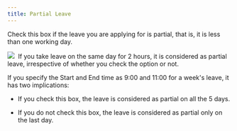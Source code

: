 ```yaml
---
title: Partial Leave
---
```



Check this box if the leave you are applying for is partial, that is,  it is less than one working day.


![]({{site.tc_baseurl}}/img/example.gif)  If  you take leave on the same day for 2 hours, it is considered as partial  leave, irrespective of whether you check the option or not.


If you specify the Start and End time as  9:00 and 11:00 for a week's leave, it has two implications:


 - If you  check this box, the leave is considered as partial on all the 5 days.


 - If you  do not check this box, the leave is considered as partial only on the  last day.


